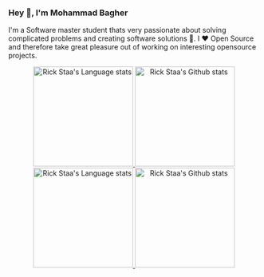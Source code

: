 ### Hey 👋, I'm Mohammad Bagher

I'm a Software master student thats very passionate about solving complicated problems and creating software solutions :robot:. I :heart: Open Source and therefore take great pleasure out of working on interesting opensource projects.

<!-- Light Mode -->
<div align="center"> 
<a href="https://github.com/mbfakourii#gh-light-mode-only">
<img height=200 src="https://github-readme-stats-git-master-rstaa-rickstaa.vercel.app/api/top-langs/?username=mbfakourii&layout=compact&langs_count=10&hide_border=1&hide=Jupyter%20notebook&role=OWNER,COLLABORATOR#gh-light-mode-only" alt="Rick Staa's Language stats" />
</a>
<a href="https://github.com/mbfakourii#gh-light-mode-only">
<img height=200 src="https://github-readme-stats-git-master-rstaa-rickstaa.vercel.app/api?username=mbfakourii&show_icons=true&count_private=true&line_height=28&hide_border=1&include_all_commits=true&card_width=450&role=OWNER,COLLABORATOR&exclude_repo=github-readme-stats#gh-light-mode-only" alt="Rick Staa's Github stats" />
</a>
</div>

<!-- Dark Mode -->
<div align="center"> 
<a href="https://github.com/mbfakourii#gh-dark-mode-only">
<img height=200 src="https://github-readme-stats-git-master-rstaa-rickstaa.vercel.app/api/top-langs/?username=mbfakourii&layout=compact&langs_count=10&hide_border=1&hide=Jupyter%20notebook&role=OWNER,COLLABORATOR&theme=dark&bg_color=000000#gh-dark-mode-only" alt="Rick Staa's Language stats" />
</a>
<a href="https://github.com/mbfakourii#gh-dark-mode-only">
<img height=200 src="https://github-readme-stats-git-master-rstaa-rickstaa.vercel.app/api?username=mbfakourii&show_icons=true&count_private=true&line_height=28&hide_border=1&include_all_commits=true&card_width=450&role=OWNER,COLLABORATOR&exclude_repo=github-readme-stats&theme=dark&bg_color=000000#gh-dark-mode-only" alt="Rick Staa's Github stats" />
</a>
</div>
